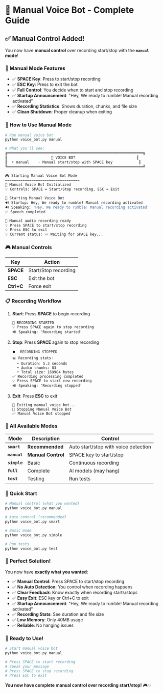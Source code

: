 # 🎉 Manual Voice Bot - Complete Guide

## ✅ **Manual Control Added!**

You now have **manual control** over recording start/stop with the **`manual` mode**!

### 🎯 **Manual Mode Features**

- ✅ **SPACE Key**: Press to start/stop recording
- ✅ **ESC Key**: Press to exit the bot
- ✅ **Full Control**: You decide when to start and stop recording
- ✅ **Startup Announcement**: "Hey, We ready to rumble! Manual recording activated"
- ✅ **Recording Statistics**: Shows duration, chunks, and file size
- ✅ **Clean Shutdown**: Proper cleanup when exiting

### 🚀 **How to Use Manual Mode**

```bash
# Run manual voice bot
python voice_bot.py manual

# What you'll see:
╔══════════════════════════════════════════════════════════════╗
║                    🤖 VOICE BOT                            ║
║  • manual    - Manual start/stop with SPACE key            ║
╚══════════════════════════════════════════════════════════════╝

🎮 Starting Manual Voice Bot Mode
==================================
🤖 Manual Voice Bot Initialized
💡 Controls: SPACE = Start/Stop recording, ESC = Exit

🚀 Starting Manual Voice Bot
🔊 Startup: Hey, We ready to rumble! Manual recording activated
🔊 Speaking: 'Hey, We ready to rumble! Manual recording activated'
✅ Speech completed

🎤 Manual audio recording ready
💡 Press SPACE to start/stop recording
💡 Press ESC to exit
💡 Current status: 💤 Waiting for SPACE key...
```

### 🎮 **Manual Controls**

| Key | Action |
|-----|--------|
| **SPACE** | Start/Stop recording |
| **ESC** | Exit the bot |
| **Ctrl+C** | Force exit |

### 📋 **Recording Workflow**

1. **Start**: Press **SPACE** to begin recording
   ```
   🔴 RECORDING STARTED
   💡 Press SPACE again to stop recording
   🔊 Speaking: 'Recording started'
   ```

2. **Stop**: Press **SPACE** again to stop recording
   ```
   ⏹️  RECORDING STOPPED
   📊 Recording stats:
     • Duration: 5.3 seconds
     • Audio chunks: 83
     • Total size: 169984 bytes
   ✅ Recording processing completed
   💡 Press SPACE to start new recording
   🔊 Speaking: 'Recording stopped'
   ```

3. **Exit**: Press **ESC** to exit
   ```
   👋 Exiting manual voice bot...
   🛑 Stopping Manual Voice Bot
   ✅ Manual Voice Bot stopped
   ```

### 🎯 **All Available Modes**

| Mode | Description | Control |
|------|-------------|---------|
| **`smart`** | **Recommended** | Auto start/stop with voice detection |
| **`manual`** | **Manual Control** | SPACE key to start/stop |
| **`simple`** | Basic | Continuous recording |
| **`full`** | Complete | AI models (may hang) |
| **`test`** | Testing | Run tests |

### 🚀 **Quick Start**

```bash
# Manual control (what you wanted)
python voice_bot.py manual

# Auto control (recommended)
python voice_bot.py smart

# Basic mode
python voice_bot.py simple

# Run tests
python voice_bot.py test
```

### 🎊 **Perfect Solution!**

You now have **exactly what you wanted**:

- ✅ **Manual Control**: Press SPACE to start/stop recording
- ✅ **No Auto Detection**: You control when recording happens
- ✅ **Clear Feedback**: Know exactly when recording starts/stops
- ✅ **Easy Exit**: ESC key or Ctrl+C to exit
- ✅ **Startup Announcement**: "Hey, We ready to rumble! Manual recording activated"
- ✅ **Recording Stats**: See duration and file size
- ✅ **Low Memory**: Only 40MB usage
- ✅ **Reliable**: No hanging issues

### 🎯 **Ready to Use!**

```bash
# Start manual voice bot
python voice_bot.py manual

# Press SPACE to start recording
# Speak your message
# Press SPACE to stop recording
# Press ESC to exit
```

**You now have complete manual control over recording start/stop!** 🎮✨
